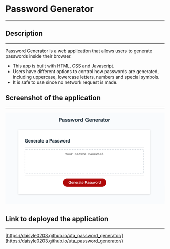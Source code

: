 # Password Generator
***
## Description
___
Password Generator is a web application that allows users to generate passwords inside their browser.
* This app is built with HTML, CSS and Javascript.
* Users have different options to control how passwords are generated, including uppercase, lowercase letters, numbers and special symbols.
* It is safe to use since no network request is made.
## Screenshot of the application
---
![password generator](style.png)
## Link to deployed the application
---
[https://daisyle0203.github.io/uta_password_generator/](https://daisyle0203.github.io/uta_password_generator/)